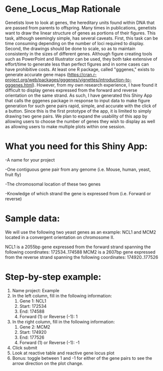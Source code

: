 # Gene_Locus_Map Rationale 

Genetists love to look at genes, the hereditary units found within DNA that are passed from parents to offspring. Many times in publications, genetists want to draw the linear structure of genes as portions of their figures. This task, although seemingly simple, has several caveats. First, this task can be time consuming depending on the number of loci required to display. Second, the drawings should be done to scale, so as to maintain consistenty in the sizes of different genes. Although figure creating tools such as PowerPoint and Illustrator can be used, they both take extensive of effort/time to generate less than perfect figures and in some cases can have prohibitive costs. At least one R package, called "gggenes," exists to generate accurate gene maps (https://cran.r-project.org/web/packages/gggenes/vignettes/introduction-to-gggenes.html). However, from my own research experience, I have found it difficult to display genes expressed from the forward and reverse orientation on the same strand. As such, I have generated this Shiny App that calls the gggenes package in response to input data to make figure generation for such gene pairs rapid, simple, and accurate with the click of a button. Since this is the first prototype of the app, it is limited to simply drawing two gene pairs. We plan to expand the usability of this app by allowing users to choose the number of genes they wish to display as well as allowing users to make multiple plots within one session.

# What you need for this Shiny App:

-A name for your project

-One contiguous gene pair from any genome (i.e. Mouse, human, yeast, fruit fly)

-The chromosomal location of these two genes

-Knowledge of which strand the gene is expressed from (i.e. Forward or reverse)

# Sample data:

We will use the following two yeast genes as an example: NCL1 and MCM2 located in a convergent orientation on chromosome II. 

NCL1 is a 2055bp gene expressed from the forward strand spanning the following coordinates: 172534..174588
MCM2 is a 2607bp gene expressed from the reverse strand spanning the following coordinates: 174920..177526

# Step-by-step example:

1) Name project: Example
2) In the left column, fill in the following information:
      1) Gene 1: NCL1
      2) Start: 172534
      3) End: 174588
      4) Forward (1) or Reverse (-1): 1
3) In the right column, fill in the following information:
      1) Gene 2: MCM2
      2) Start: 174920
      3) End: 177526
      4) Forward (1) or Reverse (-1): -1
4) Click submit
5) Look at reactive table and reactive gene locus plot
6) Bonus: toggle between 1 and -1 for either of the gene pairs to see the arrow direction on the plot change. 
